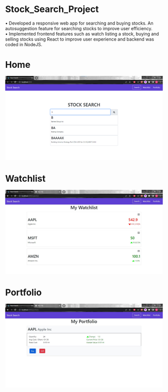 # Stock_Search_Project
•	Developed a responsive web app for searching and buying stocks. An autosuggestion feature for searching stocks to improve user efficiency.<br>
•	Implemented frontend features such as watch listing a stock, buying and selling stocks using React to improve user experience and backend was coded in NodeJS.


# Home
![home](./screenshots/home.png)

# Watchlist
![watchlist](./screenshots/watchlist.JPG)

# Portfolio
![portfolio](./screenshots/portfolio.JPG)
